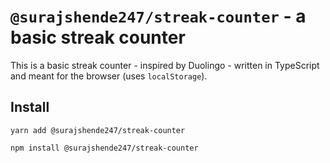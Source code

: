# `@surajshende247/streak-counter` - a basic streak counter

This is a basic streak counter - inspired by Duolingo - written in TypeScript and meant for the browser (uses `localStorage`).

## Install

```shell
yarn add @surajshende247/streak-counter
```

```shell
npm install @surajshende247/streak-counter
```
